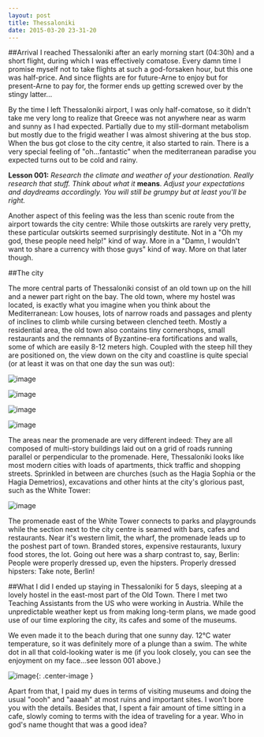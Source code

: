 ```yaml
---
layout: post
title: Thessaloniki
date: 2015-03-20 23-31-20
---
```

##Arrival
I reached Thessaloniki after an early morning start (04:30h) and a short flight, during which I was effectively comatose. Every damn time I promise myself not to take flights at such a god-forsaken hour, but this one was half-price. And since flights are for future-Arne to enjoy but for present-Arne to pay for, the former ends up getting screwed over by the stingy latter...

By the time I left Thessaloniki airport, I was only half-comatose, so it didn't take me very long to realize that Greece was not anywhere near as warm and sunny as I had expected. Partially due to my still-dormant metabolism but mostly due to the frigid weather I was almost shivering at the bus stop. When the bus got close to the city centre, it also started to rain. There is a very special feeling of "oh...fantastic" when the mediterranean paradise you expected turns out to be cold and rainy.

**Lesson 001:** *Research the climate and weather of your destionation. Really research that stuff. Think about what it* **means**. *Adjust your expectations and daydreams accordingly. You will still be grumpy but at least you'll be right.*

Another aspect of this feeling was the less than scenic route from the airport towards the city centre: While those outskirts are rarely very pretty, these particular outskirts seemed surprisingly destitute. Not in a "Oh my god, these people need help!" kind of way. More in a "Damn, I wouldn't want to share a currency with those guys" kind of way. More on that later though.

##The city

The more central parts of Thessaloniki consist of an old town up on the hill and a newer part right on the bay. The old town, where my hostel was located, is exactly what you imagine when you think about the Mediterranean: Low houses, lots of narrow roads and passages and plenty of inclines to climb while cursing between clenched teeth. Mostly a residential area, the old town also contains tiny cornershops, small restaurants and the remnants of Byzantine-era fortifications and walls, some of which are easily 8-12 meters high. Coupled with the steep hill they are positioned on, the view down on the city and coastline is quite special (or at least it was on that one day the sun was out):


![image](http://rkwrd.github.io/pics/IMG_20150319_124700_scaled.jpg)

![image](http://rkwrd.github.io/pics/IMG_20150319_201431_scaled.jpg)

![image](http://rkwrd.github.io/pics/IMG_20150319_125804_scaled.jpg)

![image](http://rkwrd.github.io/pics/IMG_20150321_174658_scaled.jpg)


The areas near the promenade are very different indeed: They are all composed of multi-story buildings laid out on a grid of roads running parallel or perpendicular to the promenade. Here, Thessaloniki looks like most modern cities with loads of apartments, thick traffic and shopping streets. Sprinkled in between are churches (such as the Hagia Sophia or the Hagia Demetrios), excavations and other hints at the city's glorious past, such as the White Tower:

![image](http://rkwrd.github.io/pics/IMG_20150318_122006_scaled.jpg)

The promenade east of the White Tower connects to parks and playgrounds while the section next to the city centre is seamed with bars, cafes and restaurants. Near it's western limit, the wharf, the promenade leads up to the poshest part of town. Branded stores, expensive restaurants, luxury food stores, the lot. Going out here was a sharp contrast to, say, Berlin: People were properly dressed up, even the hipsters. Properly dressed hipsters: Take note, Berlin!
 

##What I did
I ended up staying in Thessaloniki for 5 days, sleeping at a lovely hostel in the east-most part of the Old Town. There I met two Teaching Assistants from the US who were working in Austria. While the unpredictable weather kept us from making long-term plans, we made good use of our time exploring the city, its cafes and some of the museums.

We even made it to the beach during that one sunny day. 12°C water temperature, so it was definitely more of a plunge than a swim. The white dot in all that cold-looking water is me (if you look closely, you can see the enjoyment on my face...see lesson 001 above.)

![image](http://rkwrd.github.io/pics/IMG-20150322-WA0000_scaled.jpg){: .center-image }

Apart from that, I paid my dues in terms of visiting museums and doing the usual "oooh" and "aaaah" at most ruins and important sites. I won't bore you with the details. Besides that, I spent a fair amount of time sitting in a cafe, slowly coming to terms with the idea of traveling for a year. Who in god's name thought that was a good idea?



